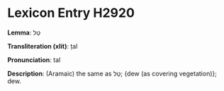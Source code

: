 # Lexicon Entry H2920

**Lemma**: טַל

**Transliteration (xlit)**: ṭal

**Pronunciation**: tal

**Description**:
(Aramaic) the same as טַל; {dew (as covering vegetation)}; dew.
